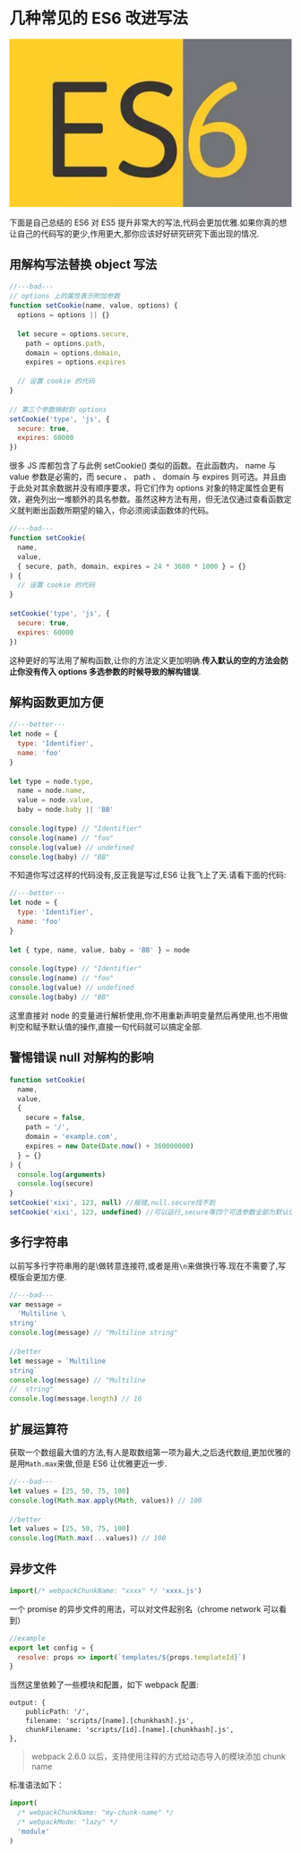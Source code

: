 # 几种常见的 ES6 改进写法

![ES6改进的写法](https://raw.githubusercontent.com/ManfredHu/manfredHu.github.io/master/images/es6-2.jpeg)

下面是自己总结的 ES6 对 ES5 提升非常大的写法,代码会更加优雅.如果你真的想让自己的代码写的更少,作用更大,那你应该好好研究研究下面出现的情况.

## 用解构写法替换 object 写法

```js
//---bad---
// options 上的属性表示附加参数
function setCookie(name, value, options) {
  options = options || {}

  let secure = options.secure,
    path = options.path,
    domain = options.domain,
    expires = options.expires

  // 设置 cookie 的代码
}

// 第三个参数映射到 options
setCookie('type', 'js', {
  secure: true,
  expires: 60000
})
```

很多 JS 库都包含了与此例 setCookie() 类似的函数。在此函数内， name 与 value 参数是必需的，而 secure 、 path 、 domain 与 expires 则可选。并且由于此处对其余数据并没有顺序要求，将它们作为 options 对象的特定属性会更有效，避免列出一堆额外的具名参数。虽然这种方法有用，但无法仅通过查看函数定义就判断出函数所期望的输入，你必须阅读函数体的代码。

```js
//---bad---
function setCookie(
  name,
  value,
  { secure, path, domain, expires = 24 * 3600 * 1000 } = {}
) {
  // 设置 cookie 的代码
}

setCookie('type', 'js', {
  secure: true,
  expires: 60000
})
```

这种更好的写法用了解构函数,让你的方法定义更加明确.**传入默认的空的方法会防止你没有传入 options 多选参数的时候导致的解构错误**.

## 解构函数更加方便

```js
//---better---
let node = {
  type: 'Identifier',
  name: 'foo'
}

let type = node.type,
  name = node.name,
  value = node.value,
  baby = node.baby || 'BB'

console.log(type) // "Identifier"
console.log(name) // "foo"
console.log(value) // undefined
console.log(baby) // "BB"
```

不知道你写过这样的代码没有,反正我是写过,ES6 让我飞上了天.请看下面的代码:

```js
//---better---
let node = {
  type: 'Identifier',
  name: 'foo'
}

let { type, name, value, baby = 'BB' } = node

console.log(type) // "Identifier"
console.log(name) // "foo"
console.log(value) // undefined
console.log(baby) // "BB"
```

这里直接对 node 的变量进行解析使用,你不用重新声明变量然后再使用,也不用做判空和赋予默认值的操作,直接一句代码就可以搞定全部.

## 警惕错误 null 对解构的影响

```js
function setCookie(
  name,
  value,
  {
    secure = false,
    path = '/',
    domain = 'example.com',
    expires = new Date(Date.now() + 360000000)
  } = {}
) {
  console.log(arguments)
  console.log(secure)
}
setCookie('xixi', 123, null) //报错,null.secure找不到
setCookie('xixi', 123, undefined) //可以运行,secure等四个可选参数全部为默认值
```

## 多行字符串

以前写多行字符串用的是\做转意连接符,或者是用`\n`来做换行等.现在不需要了,写模版会更加方便.

```js
//---bad---
var message =
  'Multiline \
string'
console.log(message) // "Multiline string"

//better
let message = `Multiline
string`
console.log(message) // "Multiline
//  string"
console.log(message.length) // 16
```

## 扩展运算符

获取一个数组最大值的方法,有人是取数组第一项为最大,之后迭代数组,更加优雅的是用`Math.max`来做,但是 ES6 让优雅更近一步.

```js
//---bad---
let values = [25, 50, 75, 100]
console.log(Math.max.apply(Math, values)) // 100

//better
let values = [25, 50, 75, 100]
console.log(Math.max(...values)) // 100
```

## 异步文件

```js
import(/* webpackChunkName: "xxxx" */ 'xxxx.js')
```

一个 promise 的异步文件的用法，可以对文件起别名（chrome network 可以看到）

```js
//example
export let config = {
  resolve: props => import(`templates/${props.templateId}`)
}
```

当然这里依赖了一些模块和配置，如下
webpack 配置:

```
output: {
    publicPath: '/',
    filename: 'scripts/[name].[chunkhash].js',
    chunkFilename: 'scripts/[id].[name].[chunkhash].js',
},
```

> webpack 2.6.0 以后，支持使用注释的方式给动态导入的模块添加 chunk name

标准语法如下：

```js
import(
  /* webpackChunkName: "my-chunk-name" */
  /* webpackMode: "lazy" */
  'module'
)
```
